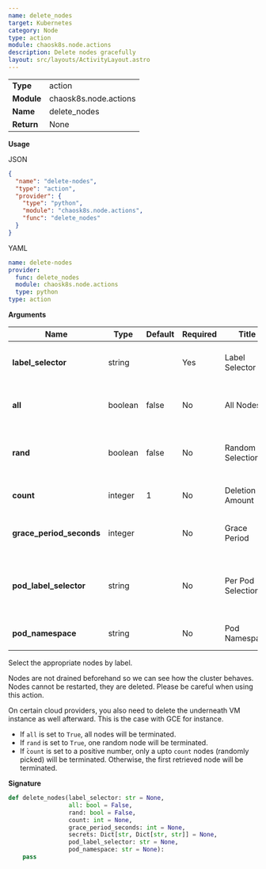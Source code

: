 ```yaml
---
name: delete_nodes
target: Kubernetes
category: Node
type: action
module: chaosk8s.node.actions
description: Delete nodes gracefully
layout: src/layouts/ActivityLayout.astro
---
```


|            |                       |
| ---------- | --------------------- |
| **Type**   | action                |
| **Module** | chaosk8s.node.actions |
| **Name**   | delete_nodes          |
| **Return** | None                  |

**Usage**

JSON

```json
{
  "name": "delete-nodes",
  "type": "action",
  "provider": {
    "type": "python",
    "module": "chaosk8s.node.actions",
    "func": "delete_nodes"
  }
}
```

YAML

```yaml
name: delete-nodes
provider:
  func: delete_nodes
  module: chaosk8s.node.actions
  type: python
type: action
```

**Arguments**

| Name                     | Type    | Default | Required | Title             | Description                                          |
| ------------------------ | ------- | ------- | -------- | ----------------- | ---------------------------------------------------- |
| **label_selector**       | string  |     | Yes      | Label Selector    | Selectors to target the appropriate nodes            |
| **all**                  | boolean | false   | No       | All Nodes         | Delete all nodes matching the selector               |
| **rand**                 | boolean | false   | No       | Random Selection  | Delete only a random selection matching the selector |
| **count**                | integer | 1    | No       | Deletion Amount   | Amount of nodes to delete                            |
| **grace_period_seconds** | integer |     | No       | Grace Period      | Grace period for node termination                    |
| **pod_label_selector**   | string  |     | No       | Per Pod Selection | Select nodes running the matching pods selection     |
| **pod_namespace**        | string  |     | No       | Pod Namespace     | Pods selection namespace                             |

Select the appropriate nodes by label.

Nodes are not drained beforehand so we can see how the cluster behaves. Nodes cannot be restarted, they are deleted. Please be careful when using this action.

On certain cloud providers, you also need to delete the underneath VM instance as well afterward. This is the case with GCE for instance.

- If `all` is set to `True`, all nodes will be terminated.
- If `rand` is set to `True`, one random node will be terminated.
- If ̀`count` is set to a positive number, only a upto `count` nodes (randomly picked) will be terminated. Otherwise, the first retrieved node will be terminated.

**Signature**

```python
def delete_nodes(label_selector: str = None,
                 all: bool = False,
                 rand: bool = False,
                 count: int = None,
                 grace_period_seconds: int = None,
                 secrets: Dict[str, Dict[str, str]] = None,
                 pod_label_selector: str = None,
                 pod_namespace: str = None):
    pass
```
